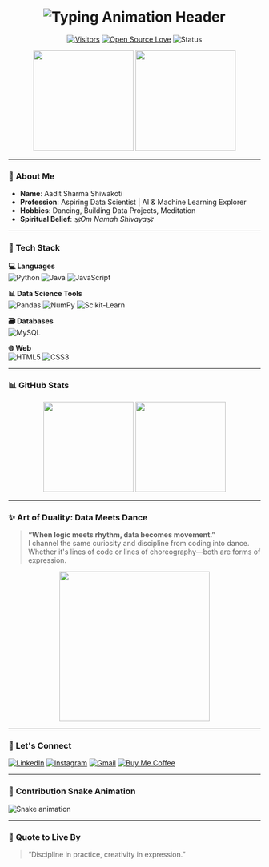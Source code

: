 <h1 align="center">
  <img src="https://readme-typing-svg.demolab.com?font=Poppins&size=38&duration=4000&weight=600&color=6366F1&center=true&vCenter=true&width=1000&lines=Om+Namah+Shivaya+🕉;Hi,+I+am+Aadit+Sharma+Shiwakoti+%F0%9F%91%8B;Data+Scientist+%F0%9F%93%8A+%7C+ML+%F0%9F%A7%A0+%7C+AI+Explorer+%F0%9F%94%8E+%7C+Dancer+%F0%9F%92%83%EF%B8%8F;Transforming+Data+into+Intelligence+and+Art" alt="Typing Animation Header" />
</h1>

<div align="center">

[![Visitors](https://visitor-badge.laobi.icu/badge?page_id=aadit1011.aadit1011)](https://github.com/aadit1011)
[![Open Source Love](https://badges.frapsoft.com/os/v2/open-source.svg?v=103)](https://github.com/aadit1011)
![Status](https://img.shields.io/badge/Status-Innovating-8A2BE2?style=flat&logo=starship)

</div>

<div align="center">
  <img src="https://media.giphy.com/media/3oKIPEqDGUULpEU0aQ/giphy.gif" width="200"/>
  <img src="https://media.giphy.com/media/coxQHKASG60HrHtvkt/giphy.gif" width="200"/>
</div>

---

### 🚀 **About Me**
- **Name**: Aadit Sharma Shiwakoti
- **Profession**: Aspiring Data Scientist | AI & Machine Learning Explorer
- **Hobbies**: Dancing, Building Data Projects, Meditation
- **Spiritual Belief**: *🕉Om Namah Shivaya🕉*

---

### 🔧 **Tech Stack**

**💻 Languages**  
![Python](https://img.shields.io/badge/-Python-3776AB?style=for-the-badge&logo=python&logoColor=white)
![Java](https://img.shields.io/badge/-Java-007396?style=for-the-badge&logo=java&logoColor=white)
![JavaScript](https://img.shields.io/badge/-JavaScript-F7DF1E?style=for-the-badge&logo=javascript&logoColor=black)

**📊 Data Science Tools**  
![Pandas](https://img.shields.io/badge/-Pandas-150458?style=for-the-badge&logo=pandas&logoColor=white)
![NumPy](https://img.shields.io/badge/-NumPy-013243?style=for-the-badge&logo=numpy&logoColor=white)
![Scikit-Learn](https://img.shields.io/badge/-Scikit--Learn-F7931E?style=for-the-badge&logo=scikit-learn&logoColor=white)

**🗃️ Databases**  
![MySQL](https://img.shields.io/badge/-MySQL-4479A1?style=for-the-badge&logo=mysql&logoColor=white)

**🌐 Web**  
![HTML5](https://img.shields.io/badge/-HTML5-E34F26?style=for-the-badge&logo=html5&logoColor=white)
![CSS3](https://img.shields.io/badge/-CSS3-1572B6?style=for-the-badge&logo=css3&logoColor=white)

---

### 📊 **GitHub Stats**

<div align="center">
  <img height="180em" src="https://github-readme-stats.vercel.app/api?username=aadit1011&show_icons=true&theme=radical&count_private=true&include_all_commits=true"/>
  <img height="180em" src="https://github-readme-stats.vercel.app/api/top-langs/?username=aadit1011&layout=compact&theme=radical"/>
</div>

---

### ✨ **Art of Duality: Data Meets Dance**

> **“When logic meets rhythm, data becomes movement.”**  
> I channel the same curiosity and discipline from coding into dance. Whether it's lines of code or lines of choreography—both are forms of expression.

<div align="center">
  <img src="https://media.giphy.com/media/3o6Zt6ML6BklcajjsA/giphy.gif" width="300"/>
</div>

---

### 🌟 **Let's Connect**

[![LinkedIn](https://img.shields.io/badge/-LinkedIn-0A66C2?style=for-the-badge&logo=linkedin)](https://www.linkedin.com/in/aadit-sharma-a74463279)
[![Instagram](https://img.shields.io/badge/-Instagram-E4405F?style=for-the-badge&logo=instagram)](https://instagram.com/aaditsharma_shiwakoti)
[![Gmail](https://img.shields.io/badge/-Gmail-EA4335?style=for-the-badge&logo=gmail)](mailto:vardanshiwakoti123@gmail.com)
[![Buy Me Coffee](https://img.shields.io/badge/-Buy_Me_Coffee-FFDD00?style=for-the-badge&logo=buymeacoffee)](https://www.buymeacoffee.com/aaditsharma)

---

### 🐍 **Contribution Snake Animation**
![Snake animation](https://raw.githubusercontent.com/aadit1011/aadit1011/output/github-contribution-grid-snake.svg)

---

### 🧠 **Quote to Live By**
> “Discipline in practice, creativity in expression.”
